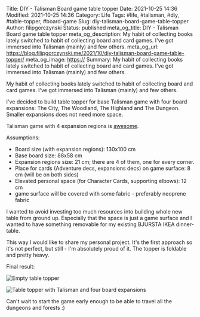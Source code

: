 Title: DIY - Talisman Board game table topper
Date: 2021-10-25 14:36
Modified: 2021-10-25 14:36
Category: Life
Tags: #life, #talisman, #diy, #table-topper, #board-game
Slug: diy-talisman-board-game-table-topper
Author: filipgorczynski
Status: published
meta_og_title: DIY - Talisman Board game table topper
meta_og_description: My habit of collecting books lately switched to habit of collecting board and card games. I've got immersed into Talisman (mainly) and few others.
meta_og_url: https://blog.filipgorczynski.me/2021/10/diy-talisman-board-game-table-topper/
meta_og_image: [https://](https://blog.filipgorczynski.me/images/post/2021/10/25/talisman_table_topper_empty_small.jpg)
Summary: My habit of collecting books lately switched to habit of collecting board and card games. I've got immersed into Talisman (mainly) and few others.

My habit of collecting books lately switched to habit of collecting board and card games. I've got immersed into Talisman (mainly) and few others.

I've decided to build table topper for base Talisman game with four board expansions: The City, The Woodland, The Highland and The Dungeon. Smaller expansions does not need more space.

Talisman game with 4 expansion regions is [awesome](https://clcr.me/y830s0).

Assumptions:

- Board size (with expansion regions): 130x100 cm
- Base board size: 88x58 cm
- Expansion regions size: 21 cm; there are 4 of them, one for every corner.
- Place for cards (Adventure decs, expansions decs) on game surface: 8 cm (will be on both sides)
- Elevated personal space (for Character Cards, supporting elbows): 12 cm
- game surface will be covered with some fabric - preferably neoprene fabric

I wanted to avoid investing too much resources into building whole new table from ground up. Especially that the space is just a game surface and I wanted to have something removable for my existing BJURSTA IKEA dinner-table.

This way I would like to share my personal project. It's the first approach so it's not perfect, but still - I'm absolutely proud of it. The topper is foldable and pretty heavy.

Final result:

![Empty table topper](/images/post/2021/10/25/talisman_table_topper_empty_small.jpg)

![Table topper with Talisman and four board expansions](/images/post/2021/10/25/talisman_table_topper_game_small.jpg)

Can't wait to start the game early enough to be able to travel all the dungeons and forests :)
